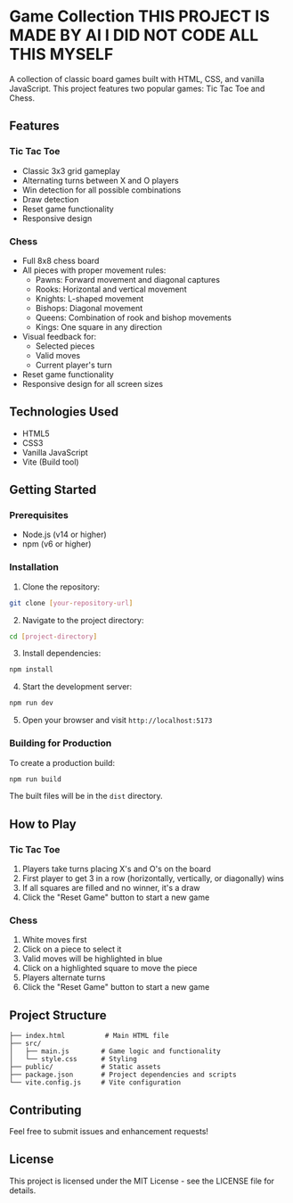 # Game Collection THIS PROJECT IS MADE BY AI I DID NOT CODE ALL THIS MYSELF

A collection of classic board games built with HTML, CSS, and vanilla JavaScript. This project features two popular games: Tic Tac Toe and Chess.

## Features

### Tic Tac Toe

- Classic 3x3 grid gameplay
- Alternating turns between X and O players
- Win detection for all possible combinations
- Draw detection
- Reset game functionality
- Responsive design

### Chess

- Full 8x8 chess board
- All pieces with proper movement rules:
  - Pawns: Forward movement and diagonal captures
  - Rooks: Horizontal and vertical movement
  - Knights: L-shaped movement
  - Bishops: Diagonal movement
  - Queens: Combination of rook and bishop movements
  - Kings: One square in any direction
- Visual feedback for:
  - Selected pieces
  - Valid moves
  - Current player's turn
- Reset game functionality
- Responsive design for all screen sizes

## Technologies Used

- HTML5
- CSS3
- Vanilla JavaScript
- Vite (Build tool)

## Getting Started

### Prerequisites

- Node.js (v14 or higher)
- npm (v6 or higher)

### Installation

1. Clone the repository:

```bash
git clone [your-repository-url]
```

2. Navigate to the project directory:

```bash
cd [project-directory]
```

3. Install dependencies:

```bash
npm install
```

4. Start the development server:

```bash
npm run dev
```

5. Open your browser and visit `http://localhost:5173`

### Building for Production

To create a production build:

```bash
npm run build
```

The built files will be in the `dist` directory.

## How to Play

### Tic Tac Toe

1. Players take turns placing X's and O's on the board
2. First player to get 3 in a row (horizontally, vertically, or diagonally) wins
3. If all squares are filled and no winner, it's a draw
4. Click the "Reset Game" button to start a new game

### Chess

1. White moves first
2. Click on a piece to select it
3. Valid moves will be highlighted in blue
4. Click on a highlighted square to move the piece
5. Players alternate turns
6. Click the "Reset Game" button to start a new game

## Project Structure

```
├── index.html          # Main HTML file
├── src/
│   ├── main.js        # Game logic and functionality
│   └── style.css      # Styling
├── public/            # Static assets
├── package.json       # Project dependencies and scripts
└── vite.config.js     # Vite configuration
```

## Contributing

Feel free to submit issues and enhancement requests!

## License

This project is licensed under the MIT License - see the LICENSE file for details.
